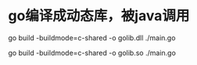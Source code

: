 # go编译成动态库，被java调用

go build -buildmode=c-shared -o golib.dll ./main.go

go build -buildmode=c-shared -o golib.so ./main.go

